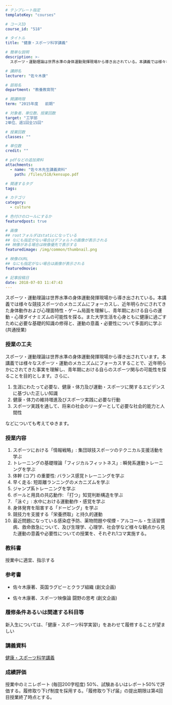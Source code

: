 ```yaml
---
# テンプレート指定
templateKey: "courses"

# コースID
course_id: "518"

# タイトル
title: "健康・スポーツ科学講義"

# 簡単な説明
description: >-
  スポーツ・運動理論は世界水準の身体運動発揮現場から導き出されている。本講義では様々な競技スポーツのメカニズムにフォーカスし、近年明らかにされてきた身体動作および心理面特性・ゲーム局面を理解し、青年期に...

# 講師名
lecturer: "佐々木康"

# 部局名
department: "教養教育院"

# 開講時限
term: "2015年度	前期"

# 対象者、単位数、授業回数
target: "工学部
2単位、週1回全15回"

# 授業回数
classes: ""

# 単位数
credit: ""

# pdfなどの追加資料
attachments: 
  - name: "佐々木先生講義資料" 
    path: /files/518/kensupo.pdf

# 関連するタグ
tags:

# カテゴリ
category:
  - culture

# 色付けのロールにするか
featuredpost: true

# 画像
## rootフォルダはstaticになっている
## なにも指定がない場合はデフォルトの画像が表示される
## 映像がある場合は映像優先で表示する
featuredimage: /img/common/thumbnail.png

# 映像のURL
## なにも指定がない場合は画像が表示される
featuredmovie: 

# 記事投稿日
date: 2018-07-03 11:47:43
---
```


スポーツ・運動理論は世界水準の身体運動発揮現場から導き出されている。本講義では様々な競技スポーツのメカニズムにフォーカスし、近年明らかにされてきた身体動作および心理面特性・ゲーム局面を理解し、青年期における自らの運動・心理ダイナミズムの可能性を探る。また大学生活を心身ともに健康に過ごすために必要な基礎的知識の修得と、運動の意義・必要性について多面的に学ぶ (共通授業)

### 授業の工夫


スポーツ・運動理論は世界水準の身体運動発揮現場から導き出されています。本講義では様々なスポーツ・運動のメカニズムにフォーカスすることで、近年明らかにされてきた事実を理解し、青年期における自らのスポーツ関与の可能性を探ることを目的とします。さらに、

1. 生涯にわたって必要な、健康・体力及び運動・スポーツに関するエビデンスに基づいた正しい知識
2. 健康・体力の維持増進及びスポーツ実践に必要な行動
3. スポーツ実践を通して、将来の社会のリーダーとして必要な社会的能力と人間性

などについても考えてゆきます。


### 授業内容


1. スポーツにおける「情報戦略」: 集団球技スポーツのテクニカル支援活動を学ぶ
2. トレーニングの基礎理論「フィジカルフィットネス」: 瞬発系運動トレーニングを学ぶ
3. 体幹 (コア) の重要性: バランス感覚トレーニングを学ぶ
4. 早く走る: 短距離ランニングのメカニズムを学ぶ
5. ジャンプ系トレーニングを学ぶ
6. ボールと用具の共応動作: 「打つ」知覚判断構造を学ぶ
7. 「泳ぐ」: 水中における運動動作・感覚を学ぶ
8. 身体発育を阻害する「ドーピング」を学ぶ
9. 競技力を支援する「栄養摂取」と持久的運動
10. 最近問題になっている感染症予防、薬物問題や喫煙・アルコール・生活習慣病、救命救急について、及び生理学、心理学、社会学など様々な観点から見た運動の意義や必要性についての授業を、それぞれ1コマ実施する。


### 教科書


授業中に適宜、指示する


### 参考書



* 佐々木康著、英国ラグビーとクラブ組織 (創文企画)

* 佐々木康著、スポーツ映像論 闘野の思考 (創文企画)


### 履修条件あるいは関連する科目等


新入生については、「健康・スポーツ科学実習Ⅰ」をあわせて履修することが望ましい


### 講義資料


[健康・スポーツ科学講義](/files/518/kensupo.pdf) 


### 成績評価


授業中のミニレポート (毎回200字程度) 50%、試験あるいはレポート50%で評価する。履修取り下げ制度を採用する。「履修取り下げ届」の提出期限は第4回目授業終了時点とする。
